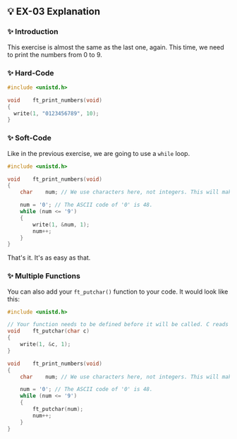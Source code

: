 ## 💡 EX-03 Explanation

### ✨ Introduction

This exercise is almost the same as the last one, again. This time, we need to print the numbers from 0 to 9.

### ✨ Hard-Code

```c
#include <unistd.h>

void	ft_print_numbers(void)
{
  write(1, "0123456789", 10);
}
```

### ✨ Soft-Code

Like in the previous exercise, we are going to use a `while` loop.

```c
#include <unistd.h>

void	ft_print_numbers(void)
{
	char	num; // We use characters here, not integers. This will make things easier.

	num = '0'; // The ASCII code of '0' is 48.
	while (num <= '9')
	{
		write(1, &num, 1);
		num++;
	}
}
```

That's it. It's as easy as that.

### ✨ Multiple Functions

You can also add your `ft_putchar()` function to your code. It would look like this:
```c
#include <unistd.h>

// Your function needs to be defined before it will be called. C reads from top to bottom!
void	ft_putchar(char c)
{
	write(1, &c, 1);
}

void	ft_print_numbers(void)
{
	char	num; // We use characters here, not integers. This will make things easier.

	num = '0'; // The ASCII code of '0' is 48.
	while (num <= '9')
	{
		ft_putchar(num);
		num++;
	}
}
```
